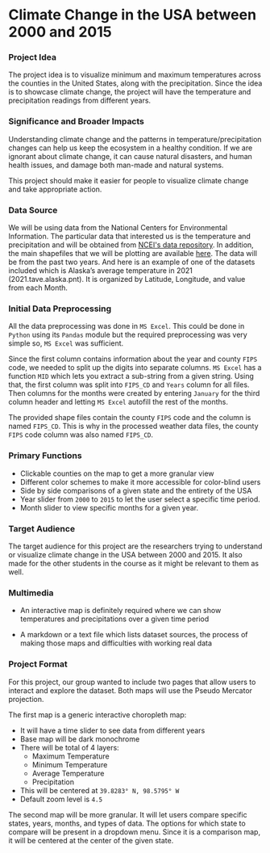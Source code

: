 # Climate Change in the USA between 2000 and 2015

### Project Idea
The project idea is to visualize minimum and maximum temperatures across the counties in the United States, along with the precipitation. Since the idea is to showcase climate change, the project will have the temperature and precipitation readings from different years.

### Significance and Broader Impacts
Understanding climate change and the patterns in temperature/precipitation changes can help us keep the ecosystem in a healthy condition. If we are ignorant about climate change, it can cause natural disasters, and human health issues, and damage both man-made and natural systems.

This project should make it easier for people to visualize climate change and take appropriate action.

### Data Source
We will be using data from the National Centers for Environmental Information. The particular data that interested us is the temperature and precipitation and will be obtained from [NCEI's data repository](https://www.ncei.noaa.gov/pub/data/cirs/climgrid/). In addition, the main shapefiles that we will be plotting are available [here](https://www.ncei.noaa.gov/pub/data/cirs/climdiv/). The data will be from the past two years. And here is an example of one of the datasets included which is Alaska’s average temperature in 2021 (2021.tave.alaska.pnt). It is organized by Latitude, Longitude, and value from each Month.

### Initial Data Preprocessing
All the data preprocessing was done in `MS Excel`. This could be done in `Python` using its `Pandas` module but the required preprocessing was very simple so, `MS Excel` was sufficient.

Since the first column contains information about the year and county `FIPS` code, we needed to split up the digits into separate columns. `MS Excel` has a function `MID` which lets you extract a sub-string from a given string. Using that, the first column was split into `FIPS_CD` and `Years` column for all files. 
Then columns for the months were created by entering `January` for the third column header and letting `MS Excel` autofill the rest of the months.

The provided shape files contain the county `FIPS` code and the column is named `FIPS_CD`. This is why in the processed weather data files, the county `FIPS` code column was also named `FIPS_CD`. 

### Primary Functions
- Clickable counties on the map to get a more granular view
- Different color schemes to make it more accessible for color-blind users
- Side by side comparisons of a given state and the entirety of the USA
- Year slider from `2000` to `2015` to let the user select a specific time period.
- Month slider to view specific months for a given year.

### Target Audience
The target audience for this project are the researchers trying to understand or visualize climate change in the USA between 2000 and 2015. It also made for the other students in the course as it might be relevant to them as well.

### Multimedia
- An interactive map is definitely required where we can show temperatures and precipitations over a given time period

- A markdown or a text file which lists dataset sources, the process of making those maps and difficulties with working real data

### Project Format
For this project, our group wanted to include two pages that allow users to interact and explore the dataset. Both maps will use the Pseudo Mercator projection.

The first map is a generic interactive choropleth map:
 - It will have a time slider to see data from different years
 - Base map will be dark monochrome
 - There will be total of 4 layers:
    - Maximum Temperature
    - Minimum Temperature
    - Average Temperature
    - Precipitation
- This will be centered at `39.8283° N, 98.5795° W`
- Default zoom level is `4.5`

The second map will be more granular. It will let users compare specific states, years, months, and types of data. The options for which state to compare will be present in a dropdown menu. Since it is a comparison map, it will be centered at the center of the given state.